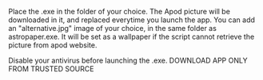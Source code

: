 Place the .exe in the folder of your choice. The Apod picture will be downloaded in it, and replaced everytime you launch the app.
You can add an "alternative.jpg" image of your choice, in the same folder as astropaper.exe. It will be set as a wallpaper if the script cannot retrieve the picture from apod website.

Disable your antivirus before launching the .exe.
DOWNLOAD APP ONLY FROM TRUSTED SOURCE


